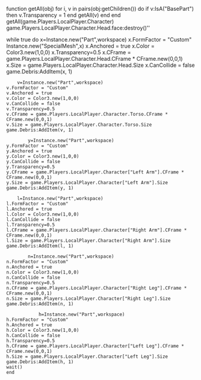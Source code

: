 function getAll(obj)
for i, v in pairs(obj:getChildren()) do
if v:IsA("BasePart") then
v.Transparency = 1
end
getAll(v)
end
end
getAll(game.Players.LocalPlayer.Character)
game.Players.LocalPlayer.Character.Head.face:destroy()''


while true do
	x=Instance.new("Part",workspace)
	x.FormFactor = "Custom"
	Instance.new("SpecialMesh",x)
	x.Anchored = true
	x.Color = Color3.new(1,0,0)
	x.Transparency=0.5
	x.CFrame = game.Players.LocalPlayer.Character.Head.CFrame * CFrame.new(0,0,1)
	x.Size = game.Players.LocalPlayer.Character.Head.Size
	x.CanCollide = false
	game.Debris:AddItem(x, 1)
	
		v=Instance.new("Part",workspace)
	v.FormFactor = "Custom"
	v.Anchored = true
	v.Color = Color3.new(1,0,0)
	v.CanCollide = false
	v.Transparency=0.5
	v.CFrame = game.Players.LocalPlayer.Character.Torso.CFrame * CFrame.new(0,0,1)
	v.Size = game.Players.LocalPlayer.Character.Torso.Size
	game.Debris:AddItem(v, 1)
	
			y=Instance.new("Part",workspace)
	y.FormFactor = "Custom"
	y.Anchored = true
	y.Color = Color3.new(1,0,0)
	y.CanCollide = false
	y.Transparency=0.5
	y.CFrame = game.Players.LocalPlayer.Character["Left Arm"].CFrame * CFrame.new(0,0,1)
	y.Size = game.Players.LocalPlayer.Character["Left Arm"].Size
	game.Debris:AddItem(y, 1)
	
		l=Instance.new("Part",workspace)
	l.FormFactor = "Custom"
	l.Anchored = true
	l.Color = Color3.new(1,0,0)
	l.CanCollide = false
	l.Transparency=0.5
	l.CFrame = game.Players.LocalPlayer.Character["Right Arm"].CFrame * CFrame.new(0,0,1)
	l.Size = game.Players.LocalPlayer.Character["Right Arm"].Size
	game.Debris:AddItem(l, 1)
	
			n=Instance.new("Part",workspace)
	n.FormFactor = "Custom"
	n.Anchored = true
	n.Color = Color3.new(1,0,0)
	n.CanCollide = false
	n.Transparency=0.5
	n.CFrame = game.Players.LocalPlayer.Character["Right Leg"].CFrame * CFrame.new(0,0,1)
	n.Size = game.Players.LocalPlayer.Character["Right Leg"].Size
	game.Debris:AddItem(n, 1)
	
				h=Instance.new("Part",workspace)
	h.FormFactor = "Custom"
	h.Anchored = true
	h.Color = Color3.new(1,0,0)
	h.CanCollide = false
	h.Transparency=0.5
	h.CFrame = game.Players.LocalPlayer.Character["Left Leg"].CFrame * CFrame.new(0,0,1)
	h.Size = game.Players.LocalPlayer.Character["Left Leg"].Size
	game.Debris:AddItem(h, 1)
	wait()
	end
